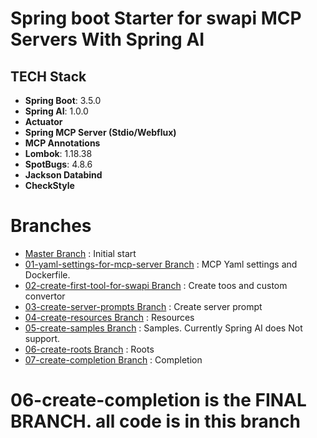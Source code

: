 # Spring boot Starter for swapi MCP Servers With Spring AI

## TECH Stack

- **Spring Boot**: 3.5.0
- **Spring AI**: 1.0.0
- **Actuator**
- **Spring MCP Server (Stdio/Webflux)**
- **MCP Annotations**
- **Lombok**: 1.18.38
- **SpotBugs**: 4.8.6
- **Jackson Databind**
- **CheckStyle**

# Branches
- [Master Branch](https://github.com/thrkrdk/spring-ai-mcp-server) : Initial start
- [01-yaml-settings-for-mcp-server Branch](https://github.com/thrkrdk/spring-ai-mcp-server/tree/01-yaml-settings-for-mcp-server) : MCP Yaml settings and Dockerfile.
- [02-create-first-tool-for-swapi Branch](https://github.com/thrkrdk/spring-ai-mcp-server/tree/02-create-first-tool-for-swapi) : Create toos and custom convertor
- [03-create-server-prompts Branch](https://github.com/thrkrdk/spring-ai-mcp-server/tree/03-create-server-prompts) : Create server prompt
- [04-create-resources Branch](https://github.com/thrkrdk/spring-ai-mcp-server/tree/04-create-resources) : Resources
- [05-create-samples Branch](https://github.com/thrkrdk/spring-ai-mcp-server/tree/05-create-samples) : Samples. Currently Spring AI does Not support.
- [06-create-roots Branch](https://github.com/thrkrdk/spring-ai-mcp-server/tree/06-create-roots) : Roots
- [07-create-completion Branch](https://github.com/thrkrdk/spring-ai-mcp-server/tree/07-create-completion) : Completion 

# 06-create-completion is the FINAL BRANCH. all code is in this branch

